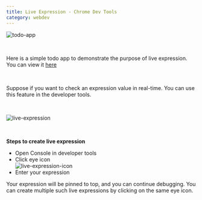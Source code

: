 ```yaml
---
title: Live Expression - Chrome Dev Tools
category: webdev
---
```


![todo-app](https://user-images.githubusercontent.com/43666833/144659984-5f499278-68ba-4ae6-b9e0-2010c39a7fd9.gif)

<br />

Here is a simple todo app to demonstrate the purpose of live expression. You can view it [here](https://amazing-elion-c82a1c.netlify.app/)

<br />

Suppose if you want to check an expression value in real-time. You can use this feature in the developer tools.

<br />

![live-expression](https://user-images.githubusercontent.com/43666833/144661066-c7a654df-0f80-4302-9a03-67cfc3fdacd8.gif)

<br />

**Steps to create live expression**

- Open Console in developer tools
- Click eye icon<br />
  ![live-expression-icon](https://user-images.githubusercontent.com/43666833/144661974-fc06c18c-43b3-4d20-9ae4-f9e6611728b7.png)
- Enter your expression

Your expression will be pinned to top, and you can continue debugging. You can create multiple such live expressions by clicking on the same eye icon.
